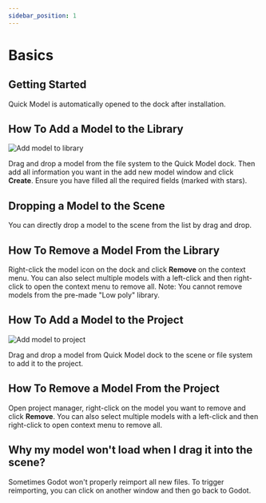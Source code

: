 ```yaml
---
sidebar_position: 1
---
```


# Basics

## Getting Started
Quick Model is automatically opened to the dock after installation.

## How To Add a Model to the Library
![Add model to library](./img/addModelToLibrary.png)

Drag and drop a model from the file system to the Quick Model dock. Then add all information you want in the add new model window and click **Create**. Ensure you have filled all the required fields (marked with stars).

## Dropping a Model to the Scene
You can directly drop a model to the scene from the list by drag and drop.

## How To Remove a Model From the Library
Right-click the model icon on the dock and click **Remove** on the context menu.
You can also select multiple models with a left-click and then right-click to open the context menu to remove all.
Note: You cannot remove models from the pre-made "Low poly" library.

## How To Add a Model to the Project
![Add model to project](./img/addModelToProject.png)

Drag and drop a model from Quick Model dock to the scene or file system to add it to the project.

## How To Remove a Model From the Project
Open project manager, right-click on the model you want to remove and click **Remove**.
You can also select multiple models with a left-click and then right-click to open context menu to remove all.

## Why my model won't load when I drag it into the scene?
Sometimes Godot won't properly reimport all new files. To trigger reimporting, you can click on another window and then go back to Godot.